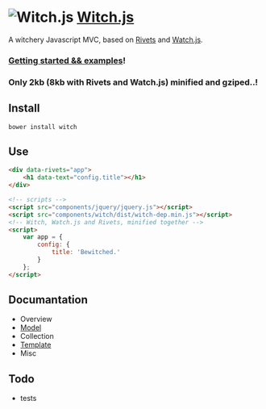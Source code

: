 ![Witch.js](http://eyy.github.io/witch/img/icon.png)&nbsp;[Witch.js](http://witch.io/)
=======

A witchery Javascript MVC, based on [Rivets](http://rivetsjs.com/) and [Watch.js](http://qix.github.io/watch.js/).

### [Getting started && examples](http://witch.io/)!
### Only 2kb (8kb with Rivets and Watch.js) minified and gziped..!

Install
-------
`bower install witch`

Use
---
```html
<div data-rivets="app">
    <h1 data-text="config.title"></h1>
</div>

<!-- scripts -->
<script src="components/jquery/jquery.js"></script>
<script src="components/witch/dist/witch-dep.min.js"></script>
<!-- Witch, Watch.js and Rivets, minified together -->
<script>
    var app = {
        config: {
            title: 'Bewitched.'
        }
    };
</script>
```

Documantation
-------------

- Overview
- [Model](https://github.com/eyy/witch/wiki/Model)
- Collection
- [Template](https://github.com/eyy/witch/wiki/Template)
- Misc


Todo
----
- tests
